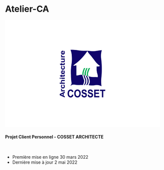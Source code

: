 # Atelier-CA

<div align="center">
  <img height="350px" src="./assets/images/atelier-ca.jpg" alt="logo cosset architecture">
</div>

#### Projet Client Personnel -  COSSET ARCHITECTE
<br>

- Première mise en ligne 30 mars 2022
- Dernière mise à jour 2 mai 2022
